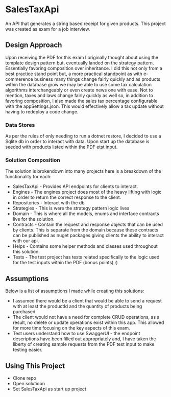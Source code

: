 # SalesTaxApi
An API that generates a string based receipt for given products. This project was created as exam for a job interview.

## Design Approach
Upon receiving the PDF for this exam I originally thought about using the template design pattern but, eventually landed on the strategy pattern. Essentially favoring composition over inheritance. I did this not only from a best practice stand point but, a more practical standpoint as with e-commerence business many things change fairly quickly and as products within the database grow we may be able to use some tax calculation algorithms interchangeably or even create news one with ease. Not to mention, taxes and laws change fairly quickly as well so, in addition to favoring composition, I also made the sales tax percentage configurable with the appSettings.json. This would effectively allow a tax update without having to redeploy a code change. 

### Data Stores
As per the rules of only needing to run a dotnet restore, I decided to use a Sqlite db in order to interact with data. Upon start up the database is seeded with products listed within the PDF etst input. 

### Solution Composition 

The solution is brokendown into many projects here is a breakdown of the functionality for each:

* SalesTaxApi - Provides API endpoints for clients to interact.
* Engines - The engines project does most of the heavy lifting with logic in order to return the correct response to the client.
* Repositories - Interact with the db
* Strategies - This is were the strategy pattern logic lives
* Domain - This is where all the models, enums and interface contracts live for the solution.
* Contracts - Contain the request and response objects that can be used by clients. This is separate from the domain because these contracts can be published as nuget packages giving clients the ability to interact with our api.
* Helps - Contains some helper methods and classes used throughout this solution.
* Tests - The test project has tests related specifically to the logic used for the test inputs within the PDF (bonus points) :)

## Assumptions
Below is a list of assumptions I made while creating this solutions:

* I assumed there would be a client that would be able to send a request with at least the productId and the quantity of products being purchased.
* The client would not have a need for complete CRUD operations, as a result, no delete or update operations exist within this app. This allowed for more time focusing on the key aspects of this exam.
* Test users understand how to use SwaggerUI - the endpoint descriptions have been filled out appropriately and, I have taken the liberty of creating sample requests from the PDF test input to make testing easier. 

## Using This Project
 
 * Clone repo
 * Open solutioon
 * Set SalesTaxApi as start up project

